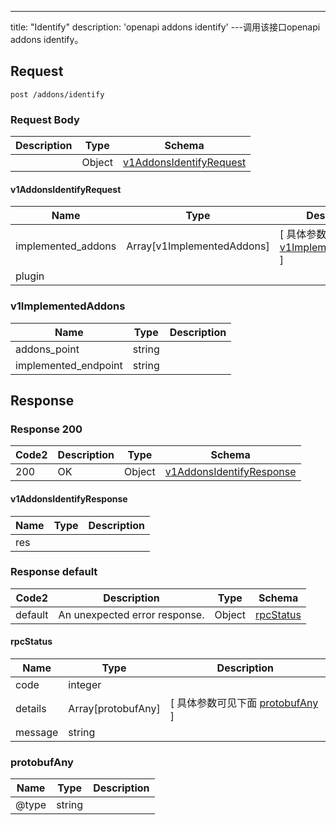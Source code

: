 ---
title: "Identify"
description: 'openapi addons identify'
---调用该接口openapi addons identify。



## Request


```
post /addons/identify
```

### Request Body 
| Description | Type | Schema |
| ----------- | ------ | ------ |
|  | Object | [v1AddonsIdentifyRequest](#v1AddonsIdentifyRequest) |

#### v1AddonsIdentifyRequest

| Name | Type | Description | 
| ---- | ---- | ----------- |         
| implemented_addons | Array[v1ImplementedAddons] |  [ 具体参数可见下面 [v1ImplementedAddons](#v1ImplementedAddons) ] |       
| plugin |  |  |   

### v1ImplementedAddons
| Name | Type | Description | 
| ---- | ---- | ----------- |     
| addons_point | string |  |      
| implemented_endpoint | string |  |   



## Response

### Response  200 
| Code2 | Description | Type | Schema |
| ---- | ----------- | ------ | ------ |
| 200 | OK | Object | [v1AddonsIdentifyResponse](#v1AddonsIdentifyResponse) |

#### v1AddonsIdentifyResponse

| Name | Type | Description | 
| ---- | ---- | ----------- |     
| res |  |  |   



### Response  default 
| Code2 | Description | Type | Schema |
| ---- | ----------- | ------ | ------ |
| default | An unexpected error response. | Object | [rpcStatus](#rpcStatus) |

#### rpcStatus

| Name | Type | Description | 
| ---- | ---- | ----------- |     
| code | integer |  |          
| details | Array[protobufAny] |  [ 具体参数可见下面 [protobufAny](#protobufAny) ] |       
| message | string |  |   

### protobufAny
| Name | Type | Description | 
| ---- | ---- | ----------- |     
| @type | string |  |   



